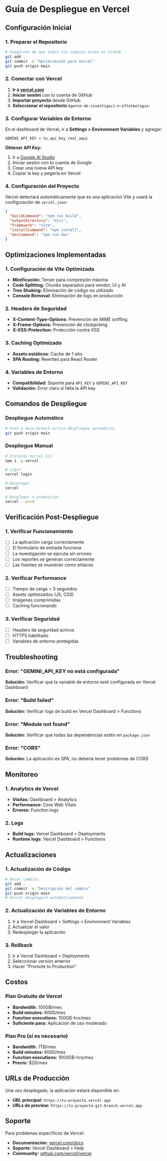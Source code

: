# Guía de Despliegue en Vercel

## Configuración Inicial

### 1. Preparar el Repositorio
```bash
# Asegúrate de que todos los cambios estén en GitHub
git add .
git commit -m "Optimización para Vercel"
git push origin main
```

### 2. Conectar con Vercel

1. **Ir a [vercel.com](https://vercel.com)**
2. **Iniciar sesión** con tu cuenta de GitHub
3. **Importar proyecto** desde GitHub
4. **Seleccionar el repositorio** `Agente-de-investigaci-n-oftalmologia-`

### 3. Configurar Variables de Entorno

En el dashboard de Vercel, ir a **Settings > Environment Variables** y agregar:

```
GEMINI_API_KEY = tu_api_key_real_aqui
```

**Obtener API Key:**
1. Ir a [Google AI Studio](https://aistudio.google.com/app/apikey)
2. Iniciar sesión con tu cuenta de Google
3. Crear una nueva API key
4. Copiar la key y pegarla en Vercel

### 4. Configuración del Proyecto

Vercel detectará automáticamente que es una aplicación Vite y usará la configuración de `vercel.json`:

```json
{
  "buildCommand": "npm run build",
  "outputDirectory": "dist",
  "framework": "vite",
  "installCommand": "npm install",
  "devCommand": "npm run dev"
}
```

## Optimizaciones Implementadas

### 1. Configuración de Vite Optimizada
- **Minificación:** Terser para compresión máxima
- **Code Splitting:** Chunks separados para vendor, UI y AI
- **Tree Shaking:** Eliminación de código no utilizado
- **Console Removal:** Eliminación de logs en producción

### 2. Headers de Seguridad
- **X-Content-Type-Options:** Prevención de MIME sniffing
- **X-Frame-Options:** Prevención de clickjacking
- **X-XSS-Protection:** Protección contra XSS

### 3. Caching Optimizado
- **Assets estáticos:** Cache de 1 año
- **SPA Routing:** Rewrites para React Router

### 4. Variables de Entorno
- **Compatibilidad:** Soporte para `API_KEY` y `GEMINI_API_KEY`
- **Validación:** Error claro si falta la API key

## Comandos de Despliegue

### Despliegue Automático
```bash
# Push a main branch activa despliegue automático
git push origin main
```

### Despliegue Manual
```bash
# Instalar Vercel CLI
npm i -g vercel

# Login
vercel login

# Desplegar
vercel

# Desplegar a producción
vercel --prod
```

## Verificación Post-Despliegue

### 1. Verificar Funcionamiento
- [ ] La aplicación carga correctamente
- [ ] El formulario de entrada funciona
- [ ] La investigación se ejecuta sin errores
- [ ] Los reportes se generan correctamente
- [ ] Las fuentes se muestran como enlaces

### 2. Verificar Performance
- [ ] Tiempo de carga < 3 segundos
- [ ] Assets optimizados (JS, CSS)
- [ ] Imágenes comprimidas
- [ ] Caching funcionando

### 3. Verificar Seguridad
- [ ] Headers de seguridad activos
- [ ] HTTPS habilitado
- [ ] Variables de entorno protegidas

## Troubleshooting

### Error: "GEMINI_API_KEY no está configurada"
**Solución:** Verificar que la variable de entorno esté configurada en Vercel Dashboard

### Error: "Build failed"
**Solución:** Verificar logs de build en Vercel Dashboard > Functions

### Error: "Module not found"
**Solución:** Verificar que todas las dependencias estén en `package.json`

### Error: "CORS"
**Solución:** La aplicación es SPA, no debería tener problemas de CORS

## Monitoreo

### 1. Analytics de Vercel
- **Visitas:** Dashboard > Analytics
- **Performance:** Core Web Vitals
- **Errores:** Function logs

### 2. Logs
- **Build logs:** Vercel Dashboard > Deployments
- **Runtime logs:** Vercel Dashboard > Functions

## Actualizaciones

### 1. Actualización de Código
```bash
# Hacer cambios
git add .
git commit -m "Descripción del cambio"
git push origin main
# Vercel desplegará automáticamente
```

### 2. Actualización de Variables de Entorno
1. Ir a Vercel Dashboard > Settings > Environment Variables
2. Actualizar el valor
3. Redesplegar la aplicación

### 3. Rollback
1. Ir a Vercel Dashboard > Deployments
2. Seleccionar versión anterior
3. Hacer "Promote to Production"

## Costos

### Plan Gratuito de Vercel
- **Bandwidth:** 100GB/mes
- **Build minutes:** 6000/mes
- **Function executions:** 100GB-hrs/mes
- **Suficiente para:** Aplicación de uso moderado

### Plan Pro (si es necesario)
- **Bandwidth:** 1TB/mes
- **Build minutes:** 6000/mes
- **Function executions:** 1000GB-hrs/mes
- **Precio:** $20/mes

## URLs de Producción

Una vez desplegado, la aplicación estará disponible en:
- **URL principal:** `https://tu-proyecto.vercel.app`
- **URLs de preview:** `https://tu-proyecto-git-branch.vercel.app`

## Soporte

Para problemas específicos de Vercel:
- **Documentación:** [vercel.com/docs](https://vercel.com/docs)
- **Soporte:** Vercel Dashboard > Help
- **Community:** [github.com/vercel/vercel](https://github.com/vercel/vercel)
